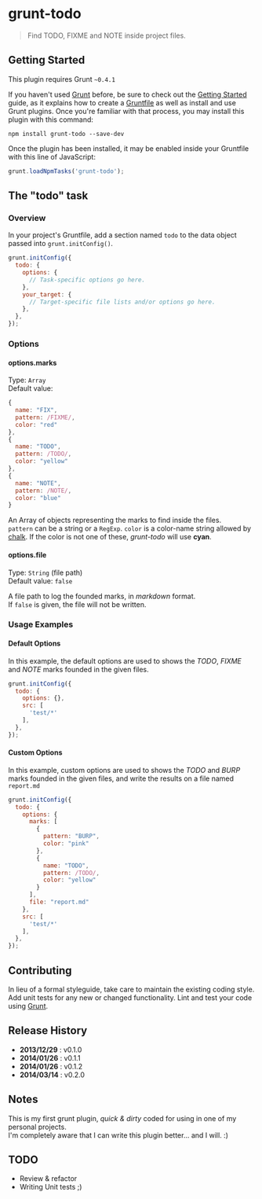 # grunt-todo

> Find TODO, FIXME and NOTE inside project files.

## Getting Started
This plugin requires Grunt `~0.4.1`

If you haven't used [Grunt](http://gruntjs.com/) before, be sure to check out the [Getting Started](http://gruntjs.com/getting-started) guide, as it explains how to create a [Gruntfile](http://gruntjs.com/sample-gruntfile) as well as install and use Grunt plugins. Once you're familiar with that process, you may install this plugin with this command:

```shell
npm install grunt-todo --save-dev
```

Once the plugin has been installed, it may be enabled inside your Gruntfile with this line of JavaScript:

```js
grunt.loadNpmTasks('grunt-todo');
```

## The "todo" task

### Overview
In your project's Gruntfile, add a section named `todo` to the data object passed into `grunt.initConfig()`.

```js
grunt.initConfig({
  todo: {
    options: {
      // Task-specific options go here.
    },
    your_target: {
      // Target-specific file lists and/or options go here.
    },
  },
});
```

### Options

#### options.marks
Type: `Array`  
Default value: 
```js
{
  name: "FIX",
  pattern: /FIXME/,
  color: "red"
},
{
  name: "TODO",
  pattern: /TODO/,
  color: "yellow"
},
{
  name: "NOTE",
  pattern: /NOTE/,
  color: "blue"
}
```

An Array of objects representing the marks to find inside the files.  
`pattern` can be a string or a `RegExp`.
`color` is a color-name string allowed by [chalk](https://npmjs.org/package/chalk). If the color is not one of these, *grunt-todo* will use **cyan**.

#### options.file
Type: `String` (file path)  
Default value: `false`

A file path to log the founded marks, in *markdown* format.  
If `false` is given, the file will not be written.

### Usage Examples

#### Default Options
In this example, the default options are used to shows the *TODO*, *FIXME* and *NOTE* marks founded in the given files.

```js
grunt.initConfig({
  todo: {
    options: {},
    src: [
      'test/*'
    ],
  },
});
```

#### Custom Options
In this example, custom options are used to shows the *TODO* and *BURP* marks founded in the given files, and write the results on a file named `report.md`

```js
grunt.initConfig({
  todo: {
    options: {
      marks: [
        {
          pattern: "BURP",
          color: "pink"
        },
        {
          name: "TODO",
          pattern: /TODO/,
          color: "yellow"
        }
      ],
      file: "report.md"
    },
    src: [
      'test/*'
    ],
  },
});
```

## Contributing
In lieu of a formal styleguide, take care to maintain the existing coding style. Add unit tests for any new or changed functionality. Lint and test your code using [Grunt](http://gruntjs.com/).

## Release History

* **2013/12/29** : v0.1.0
* **2014/01/26** : v0.1.1
* **2014/01/26** : v0.1.2
* **2014/03/14** : v0.2.0

## Notes

This is my first grunt plugin, *quick & dirty* coded for using in one of my personal projects.  
I'm completely aware that I can write this plugin better... and I will. :)

## TODO

* Review & refactor
* Writing Unit tests ;)
